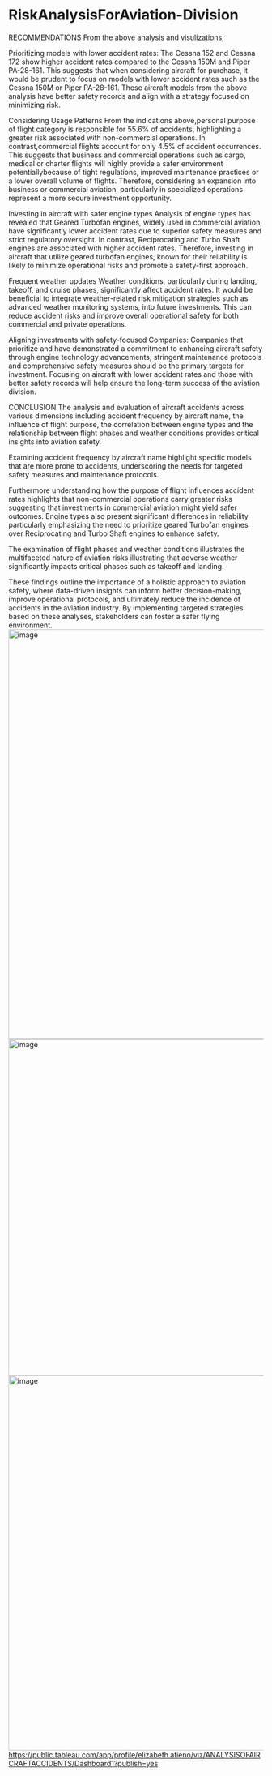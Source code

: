 # RiskAnalysisForAviation-Division

RECOMMENDATIONS
From the above analysis and visulizations;

Prioritizing models with lower accident rates:
The Cessna 152 and Cessna 172 show higher accident rates compared to the Cessna 150M and Piper PA-28-161. This suggests that when considering aircraft for purchase, it would be prudent to focus on models with lower accident rates such as the Cessna 150M or Piper PA-28-161. These aircraft models from the above analysis have better safety records and align with a strategy focused on minimizing risk.

Considering Usage Patterns
From the indications above,personal purpose of flight category is responsible for 55.6% of accidents, highlighting a greater risk associated with non-commercial operations. In contrast,commercial flights account for only 4.5% of accident occurrences. This suggests that business and commercial operations such as cargo, medical or charter flights will highly provide a safer environment potentiallybecause of tight regulations, improved maintenance practices or a lower overall volume of flights. Therefore, considering an expansion into business or commercial aviation, particularly in specialized operations represent a more secure investment opportunity.

Investing in aircraft with safer engine types
Analysis of engine types has revealed that Geared Turbofan engines, widely used in commercial aviation, have significantly lower accident rates due to superior safety measures and strict regulatory oversight. In contrast, Reciprocating and Turbo Shaft engines are associated with higher accident rates. Therefore, investing in aircraft that utilize geared turbofan engines, known for their reliability is likely to minimize operational risks and promote a safety-first approach.

Frequent weather updates
Weather conditions, particularly during landing, takeoff, and cruise phases, significantly affect accident rates. It would be beneficial to integrate weather-related risk mitigation strategies such as advanced weather monitoring systems, into future investments. This can reduce accident risks and improve overall operational safety for both commercial and private operations.

Aligning investments with safety-focused Companies:
Companies that prioritize and have demonstrated a commitment to enhancing aircraft safety through engine technology advancements, stringent maintenance protocols and comprehensive safety measures should be the primary targets for investment. Focusing on aircraft with lower accident rates and those with better safety records will help ensure the long-term success of the aviation division.

CONCLUSION
The analysis and evaluation of aircraft accidents across various dimensions including accident frequency by aircraft name, the influence of flight purpose, the correlation between engine types and the relationship between flight phases and weather conditions provides critical insights into aviation safety.

Examining accident frequency by aircraft name highlight specific models that are more prone to accidents, underscoring the needs for targeted safety measures and maintenance protocols.

Furthermore understanding how the purpose of flight influences accident rates highlights that non-commercial operations carry greater risks suggesting that investments in commercial aviation might yield safer outcomes. Engine types also present significant differences in reliability particularly emphasizing the need to prioritize geared Turbofan engines over Reciprocating and Turbo Shaft engines to enhance safety.

The examination of flight phases and weather conditions illustrates the multifaceted nature of aviation risks illustrating that adverse weather significantly impacts critical phases such as takeoff and landing.

These findings outline the importance of a holistic approach to aviation safety, where data-driven insights can inform better decision-making, improve operational protocols, and ultimately reduce the incidence of accidents in the aviation industry. By implementing targeted strategies based on these analyses, stakeholders can foster a safer flying environment.
<img width="809" alt="image" src="https://github.com/user-attachments/assets/64f97035-6819-485d-9099-6c804e8da5c7">
<img width="664" alt="image" src="https://github.com/user-attachments/assets/7a78224a-0fe7-4bc4-a456-6888611c2d24">
<img width="740" alt="image" src="https://github.com/user-attachments/assets/2a517477-492e-4164-9411-571290241d74">
https://public.tableau.com/app/profile/elizabeth.atieno/viz/ANALYSISOFAIRCRAFTACCIDENTS/Dashboard1?publish=yes


